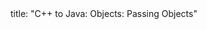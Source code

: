 <frontmatter>
title: "C++ to Java: Objects: Passing Objects"
</frontmatter>

<include src="navbar.md" boilerplate />

<include src="unit-inPage-asFlat.md" boilerplate />
